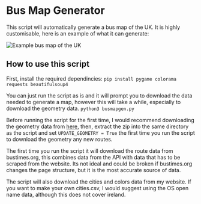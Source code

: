 # Bus Map Generator
This script will automatically generate a bus map of the UK. It is highly customisable, here is an example of what it can generate:

![Example bus map of the UK](https://verumignis.com/busmapgen-example.png)

## How to use this script
First, install the required dependincies:
`pip install pygame colorama requests beautifulsoup4`

You can just run the script as is and it will prompt you to download the data needed to generate a map, however this will take a while, especially to download the geometry data.
`python3 busmapgen.py`

Before running the script for the first time, I would recommend downloading the geometry data from [here](https://nextcloud.verumignis.com/index.php/s/FaHQJARTWecQjKn), then, extract the zip into the same directory as the script and set `UPDATE_GEOMETRY = True` the first time you run the script to download the geometry any new routes.

The first time you run the script it will download the route data from bustimes.org, this combines data from the API with data that has to be scraped from the website. Its not ideal and could be broken if bustimes.org changes the page structure, but it is the most accurate source of data.

The script will also download the cities and colors data from my website. If you want to make your own cities.csv, I would suggest using the OS open name data, although this does not cover ireland.
